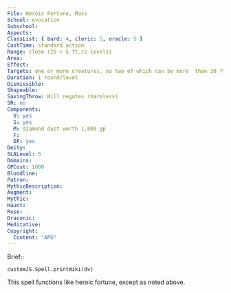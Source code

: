 ```yaml
---
File: Heroic Fortune, Mass
School: evocation
Subschool: 
Aspects: 
ClassList: { bard: 4, cleric: 5, oracle: 5 }
CastTime: standard action
Range: close (25 + 5 ft./2 levels)
Area: 
Effect: 
Targets: one or more creatures, no two of which can be more  than 30 ft. apart
Duration: 1 round/level
Dismissible: 
Shapeable: 
SavingThrow: Will negates (harmless)
SR: no
Components:
  V: yes
  S: yes
  M: diamond dust worth 1,000 gp
  F: 
  DF: yes
Deity: 
SLALevel: 5
Domains: 
GPCost: 1000
Bloodline: 
Patron: 
MythicDescription: 
Augment: 
Mythic: 
Haunt: 
Ruse: 
Draconic: 
Meditative: 
Copyright:
  Content: "APG"
---
```

Brief:: 

```dataviewjs
customJS.Spell.printWiki(dv)
```

This spell functions like heroic fortune, except as noted above.

